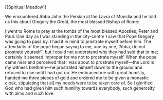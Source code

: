 [[Spiritual Meadow]]
 
We encountered Abba John the Persian at the Lavra of Monidia and he told us this about Gregory.the Great, the most blessed Bishop of Rome:  
 
I went to Rome to pray at the tombs of the most blessed Apostles, Peter and Paul. One day as I was standing in the city-centre I saw that Pope Gregory was going to pass by. I had it in mind to prostrate myself before him. The attendants of the pope began saying to me, one by one, ‘Abba, do not prostrate yourself", but I could not understand why they had said that to me; certainly it seemed improper for me not to prostrate myself. When the pope came near and perceived that I was about to prostrate myself—the Lord is my witness brethren—he prostrated himself down to the ground and refused to rise until I had got up. He embraced me with great humility, handed me three pieces of gold and ordered me to be given a monastic cloak, stipulating that al] my needs were to be taken care of. So I glorified God who had given him such humility towards everybody, such generosity with alms and such love.
